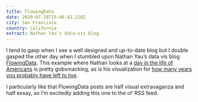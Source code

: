 ```yaml
---
title: FlowingData
date: 2020-07-18T15:46:42.310Z
city: San Francisco
country: California
extract: Nathan Yau’s data-vis blog.
---
```

I tend to gasp when I see a well designed and up-to-date blog but I double gasped the other day when I stumbled upon Nathan Yau’s data vis blog [FlowingData](https://flowingdata.com/about/). This example where Nathan looks at a [day in the life of Americans](https://flowingdata.com/2015/12/15/a-day-in-the-life-of-americans/) is pretty gobsmacking, as is his visualization for [how many years you probably have left to live](https://flowingdata.com/2015/09/23/years-you-have-left-to-live-probably/).

I particularly like that FlowingData posts are half visual extravaganza and half essay, so I’m excitedly adding this one to the ol’ RSS feed.